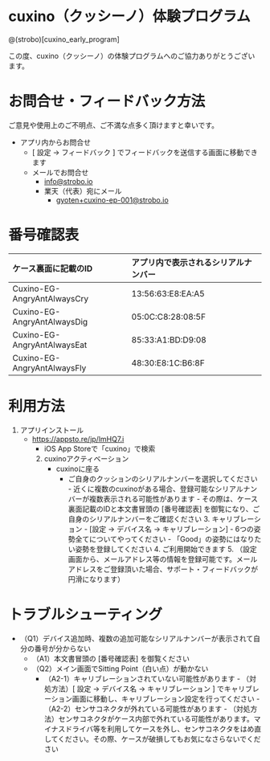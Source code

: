# cuxino（クッシーノ）体験プログラム
@(strobo)[cuxino_early_program]

この度、cuxino（クッシーノ）の体験プログラムへのご協力ありがとうございます。

# お問合せ・フィードバック方法

ご意見や使用上のご不明点、ご不満な点多く頂けますと幸いです。

- アプリ内からお問合せ
	- [ 設定 -> フィードバック ] でフィードバックを送信する画面に移動できます
	- メールでお問合せ
		- info@strobo.io
		- 業天（代表）宛にメール
			- [gyoten+cuxino-ep-001@strobo.io](mailto:gyoten+cuxino-ep-001@strobo.io)

# 番号確認表

|ケース裏面に記載のID|	アプリ内で表示されるシリアルナンバー|
|:--|:--|
|Cuxino-EG-AngryAntAlwaysCry|	13:56:63:E8:EA:A5|
|Cuxino-EG-AngryAntAlwaysDig|	05:0C:C8:28:08:5F|
|Cuxino-EG-AngryAntAlwaysEat|	85:33:A1:BD:D9:08|
|Cuxino-EG-AngryAntAlwaysFly|	48:30:E8:1C:B6:8F|


# 利用方法

1. アプリインストール
	- https://appsto.re/jp/lmHQ7.i
		- iOS App Storeで「cuxino」で検索
		2. cuxinoアクティベーション
			- cuxinoに座る
				- ご自身のクッションのシリアルナンバーを選択してください
						- 近くに複数のcuxinoがある場合、登録可能なシリアルナンバーが複数表示される可能性があります
								- その際は、ケース裏面記載のIDと本文書冒頭の [番号確認表] を御覧になり、ご自身のシリアルナンバーをご確認ください
								3. キャリブレーション
									- [設定 -> デバイス名 -> キャリブレーション]
										- 6つの姿勢全てについてやってください
											- 「Good」の姿勢にはなりたい姿勢を登録してください
											4. ご利用開始できます
											5. （設定画面から、メールアドレス等の情報を登録可能です。メールアドレスをご登録頂いた場合、サポート・フィードバックが円滑になります）

# トラブルシューティング

- （Q1）デバイス追加時、複数の追加可能なシリアルナンバーが表示されて自分の番号が分からない
	- （A1）本文書冒頭の [番号確認表] を御覧ください
	- （Q2）メイン画面でSitting Point（白い点）が動かない
		- （A2-1）キャリブレーションされていない可能性があります
				- （対処方法）[ 設定 -> デバイス名 -> キャリブレーション ] でキャリブレーション画面に移動し、キャリブレーション設定を行ってください
					- （A2-2）センサコネクタが外れている可能性があります
							- （対処方法）センサコネクタがケース内部で外れている可能性があります。マイナスドライバ等を利用してケースを外し、センサコネクタをはめ直してください。その際、ケースが破損してもお気になさらないでください







